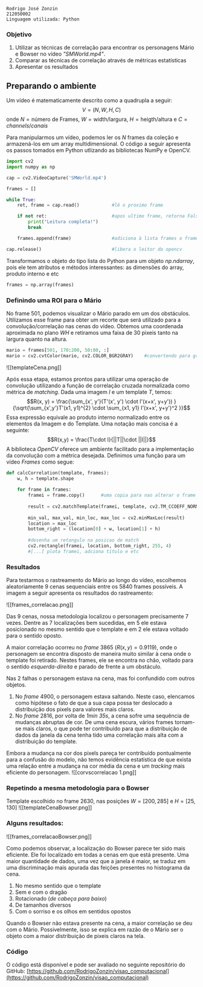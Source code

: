 
	Rodrigo José Zonzin
	212050002
	Linguagem utilizada: Python

### Objetivo 
1. Utilizar as técnicas de correlação para encontrar os personagens Mário e Bowser no vídeo *"SMWorld.mp4"*. 
2. Comparar as técnicas de correlação através de métricas estatísticas 
3. Apresentar os resultados 
## Preparando o ambiente

Um vídeo é matematicamente descrito como a quadrupla a seguir: 
$$V = (N, W, H, C)$$
onde $N = \text{número de Frames}$, $W= \text{width/largura}$, $H = \text{heigth/altura}$ e $C = channels/canais$

Para manipularmos um vídeo, podemos ler os $N$ frames da coleção e armazená-los em um array multidimensional. O código a seguir apresenta os passos tomados em Python utlizando as bibliotecas NumPy e OpenCV. 

~~~Python 
import cv2
import numpy as np

cap = cv2.VideoCapture('SMWorld.mp4')

frames = []

while True:
	ret, frame = cap.read()            #lê o proximo frame

	if not ret:                        #apos ultimo frame, retorna False
		print("Leitura completa!")
		break

	frames.append(frame)               #adiciona à lista frames o frame atual 

cap.release()                          #libera o leitor do opencv
~~~

Transformamos o objeto do tipo lista do Python para um objeto *np.ndarray*, pois ele tem atributos e métodos interessantes: as dimensões do array, produto interno e etc
~~~python 
frames = np.array(frames)
~~~

### Definindo uma ROI para o Mário

No frame 501, podemos visualizar o Mário parado em um dos obstáculos. Utilizamos esse frame para obter um recorte que será utilizado para a convolução/correlação nas cenas do vídeo. Obtemos uma coordenada aproximada no plano $WH$ e retiramos uma faixa de 30 pixeis tanto na largura quanto na altura.

~~~python 
mario = frames[501, 170:200, 50:80, :]
mario = cv2.cvtColor(mario, cv2.COLOR_BGR2GRAY)    #convertendo para grayscale
~~~

![[templateCena.png]]

Após essa etapa, estamos prontos para utilizar uma operação de convolução utilizando a função de correlação cruzada normalizada como métrica de *matching*. Dada uma imagem $I$ e um template $T$, temos: 
$$R(x, y) = \frac{\sum_{x', y'}(T'(x', y') \cdot I'(x+x', y+y')) }{\sqrt{\sum_{x',y'}T'(x1, y1)^{2} \cdot \sum_{x1, y1} I'(x+x', y+y')^2 }}$$
Essa expressão equivale ao produto interno normalizado entre os elementos da Imagem e do Template. Uma notação mais concisa é a seguinte: 
$$R(x,y) = \frac{T\cdot I}{||T||\cdot ||I||}$$
A biblioteca *OpenCV* oferece um ambiente facilitado para a implementação da convolução com a métrica desejada. Definimos uma função para um vídeo $Frames$ como segue: 

~~~python 
def calcCorrelation(template, frames):
	w, h = template.shape
	
	for frame in frames:
		framei = frame.copy()      #uma copia para nao alterar o frame original
		
		result = cv2.matchTemplate(framei, template, cv2.TM_CCOEFF_NORMED)
		
		min_val, max_val, min_loc, max_loc = cv2.minMaxLoc(result)
		location = max_loc
		bottom_right = (location[0] + w, location[1] + h)
		
		#desenha um retangulo na posicao de match
		cv2.rectangle(framei, location, bottom_right, 255, 4)
		#[...] plota framei, adciona titulo e etc
~~~

### Resultados
Para testarmos o rastreamento do Mário ao longo do vídeo, escolhemos aleatoriamente 9 cenas sequenciais entre os 5840 frames possíveis. A imagem a seguir apresenta os resultados do rastreamento: 

![[frames_correlacao.png]]

Das 9 cenas, nossa metodologia localizou o personagem precisamente 7 vezes. Dentre as 7 localizações bem sucedidas, em 5 ele estava posicionado no mesmo sentido que o template e em 2 ele estava voltado para o sentido oposto. 

A maior correlação ocorreu no $frame \ 3865$ ($R(x,y) = 0.9119$), onde o personagem se encontra disposto de maneira muito similar à cena onde o template foi retirado. Nestes frames, ele se encontra no chão, voltado para o sentido *esquerda-direita* e parado de frente a um obstáculo. 

Nas 2 falhas o personagem estava na cena, mas foi confundido com outros objetos.  
1. No $frame \ 4900$, o personagem estava saltando. Neste caso, elencamos como hipótese o fato de que a sua capa possa ter deslocado a distribuição dos pixels para valores mais claros.
2. No $frame \ 2816$, por volta de $\textit{1min 35s}$, a cena sofre uma sequência de mudanças abruptas de cor. De uma cena escura, vários frames tornam-se mais claros, o que pode ter contribuído para que a distribuição de dados da janela da cena tenha tido uma correlação mais alta com a distribuição do template. 

Embora a mudança na cor dos pixels pareça ter contribuído pontualmente para a confusão do modelo, não temos evidência estatística de que exista uma relação entre a mudança na cor média da cena e um *tracking* mais eficiente do personagem. 
![[corvscorrelacao 1.png]]

### Repetindo a mesma metodologia para o Bowser
Template escolhido no frame $2630$, nas posições $W = [200,285]$ e $H=[25, 130]$
![[templateCenaBowser.png]]

### Alguns resultados: 
![[frames_correlacaoBowser.png]]

Como podemos observar, a localização do Bowser parece ter sido mais eficiente. Ele foi localizado em todas a cenas em que está presente.  Uma maior quantidade de dados, uma vez que a janela é maior, se traduz em uma discriminação mais apurada das feições presentes no histograma da cena. 

1. No mesmo sentido que o template
2. Sem  e com o dragão 
3. Rotacionado (*de cabeça para baixo*)
4. De tamanhos diversos
5. Com o sorriso e os olhos em sentidos opostos 

Quando o Bowser não estava presente na cena, a maior correlação se deu com o Mário. Possivelmente, isso se explica em razão de o Mário ser o objeto com a maior distribuição de pixeis claros na tela. 
### Código
O código está disponível e pode ser avaliado no seguinte repositório do GitHub: 
[https://github.com/RodrigoZonzin/visao_computacional](https://github.com/RodrigoZonzin/visao_computacional)
